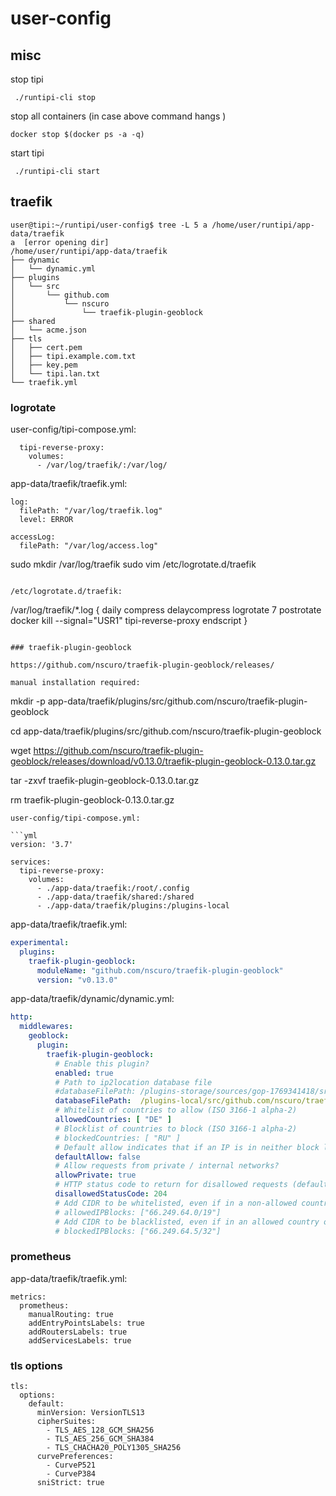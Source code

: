 # user-config

## misc

stop tipi

```
 ./runtipi-cli stop
```

stop all containers (in case above command hangs )

```
docker stop $(docker ps -a -q)
```

start tipi

```
 ./runtipi-cli start
```

## traefik

```
user@tipi:~/runtipi/user-config$ tree -L 5 a /home/user/runtipi/app-data/traefik
a  [error opening dir]
/home/user/runtipi/app-data/traefik
├── dynamic
│   └── dynamic.yml
├── plugins
│   └── src
│       └── github.com
│           └── nscuro
│               └── traefik-plugin-geoblock
├── shared
│   └── acme.json
├── tls
│   ├── cert.pem
│   ├── tipi.example.com.txt
│   ├── key.pem
│   └── tipi.lan.txt
└── traefik.yml
```

### logrotate

user-config/tipi-compose.yml:

```
  tipi-reverse-proxy:
    volumes:
      - /var/log/traefik/:/var/log/
```

app-data/traefik/traefik.yml:

```
log:
  filePath: "/var/log/traefik.log"
  level: ERROR

accessLog:
  filePath: "/var/log/access.log"
```
sudo mkdir /var/log/traefik
sudo vim /etc/logrotate.d/traefik
```

/etc/logrotate.d/traefik:

```
/var/log/traefik/*.log {
        daily
        compress
        delaycompress
        logrotate 7
        postrotate
        docker kill --signal="USR1" tipi-reverse-proxy
        endscript
}
```

### traefik-plugin-geoblock

https://github.com/nscuro/traefik-plugin-geoblock/releases/

manual installation required:

```
mkdir -p app-data/traefik/plugins/src/github.com/nscuro/traefik-plugin-geoblock

cd app-data/traefik/plugins/src/github.com/nscuro/traefik-plugin-geoblock

wget https://github.com/nscuro/traefik-plugin-geoblock/releases/download/v0.13.0/traefik-plugin-geoblock-0.13.0.tar.gz

tar -zxvf traefik-plugin-geoblock-0.13.0.tar.gz

rm traefik-plugin-geoblock-0.13.0.tar.gz
```
user-config/tipi-compose.yml:

```yml
version: '3.7'

services:
  tipi-reverse-proxy:
    volumes:
      - ./app-data/traefik:/root/.config
      - ./app-data/traefik/shared:/shared
      - ./app-data/traefik/plugins:/plugins-local
```
app-data/traefik/traefik.yml:

```yml
experimental:
  plugins:
    traefik-plugin-geoblock:
      moduleName: "github.com/nscuro/traefik-plugin-geoblock"
      version: "v0.13.0"
```

app-data/traefik/dynamic/dynamic.yml:

```yml
http:
  middlewares:
    geoblock:
      plugin:
        traefik-plugin-geoblock:
          # Enable this plugin?
          enabled: true
          # Path to ip2location database file
          #databaseFilePath: /plugins-storage/sources/gop-1769341418/src/github.com/nscuro/traefik-plugin-geoblock/IP2LOCATION-LITE-DB1.IPV6.BIN
          databaseFilePath:  /plugins-local/src/github.com/nscuro/traefik-plugin-geoblock/IP2LOCATION-LITE-DB1.IPV6.BIN
          # Whitelist of countries to allow (ISO 3166-1 alpha-2)
          allowedCountries: [ "DE" ]
          # Blocklist of countries to block (ISO 3166-1 alpha-2)
          # blockedCountries: [ "RU" ]
          # Default allow indicates that if an IP is in neither block list nor allow lists, it should be allowed.
          defaultAllow: false
          # Allow requests from private / internal networks?
          allowPrivate: true
          # HTTP status code to return for disallowed requests (default: 403)
          disallowedStatusCode: 204
          # Add CIDR to be whitelisted, even if in a non-allowed country
          # allowedIPBlocks: ["66.249.64.0/19"]
          # Add CIDR to be blacklisted, even if in an allowed country or IP block
          # blockedIPBlocks: ["66.249.64.5/32"]
```

### prometheus

app-data/traefik/traefik.yml:

```
metrics:
  prometheus:
    manualRouting: true
    addEntryPointsLabels: true
    addRoutersLabels: true
    addServicesLabels: true
```

### tls options

```
tls:
  options:
    default:
      minVersion: VersionTLS13
      cipherSuites:
        - TLS_AES_128_GCM_SHA256
        - TLS_AES_256_GCM_SHA384
        - TLS_CHACHA20_POLY1305_SHA256
      curvePreferences:
        - CurveP521
        - CurveP384
      sniStrict: true
```